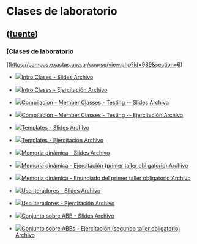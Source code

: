 # Clases de laboratorio
([fuente](https://campus.exactas.uba.ar/course/view.php?id=989&section=6))
---
### [Clases de laboratorio
](https://campus.exactas.uba.ar/course/view.php?id=989&section=6)

  - [![ ](https://campus.exactas.uba.ar/theme/image.php/aardvark/core/1524752928/f/pdf-24)Intro Clases - Slides Archivo](https://campus.exactas.uba.ar/mod/resource/view.php?id=59977)

  - [![ ](https://campus.exactas.uba.ar/theme/image.php/aardvark/core/1524752928/f/archive-24)Intro Clases - Ejercitación  Archivo](https://campus.exactas.uba.ar/mod/resource/view.php?id=59978)

  - [![ ](https://campus.exactas.uba.ar/theme/image.php/aardvark/core/1524752928/f/pdf-24)Compilacion - Member Classes - Testing -- Slides Archivo](https://campus.exactas.uba.ar/mod/resource/view.php?id=60292)

  - [![ ](https://campus.exactas.uba.ar/theme/image.php/aardvark/core/1524752928/f/archive-24)Compilación - Member Classes - Testing -- Ejercitación Archivo](https://campus.exactas.uba.ar/mod/resource/view.php?id=60294)

  - [![ ](https://campus.exactas.uba.ar/theme/image.php/aardvark/core/1524752928/f/pdf-24)Templates - Slides Archivo](https://campus.exactas.uba.ar/mod/resource/view.php?id=60715)

  - [![ ](https://campus.exactas.uba.ar/theme/image.php/aardvark/core/1524752928/f/archive-24)Templates - Ejercitación Archivo](https://campus.exactas.uba.ar/mod/resource/view.php?id=60717)

  - [![ ](https://campus.exactas.uba.ar/theme/image.php/aardvark/core/1524752928/f/pdf-24)Memoria dinámica - Slides Archivo](https://campus.exactas.uba.ar/mod/resource/view.php?id=61020)

  - [![ ](https://campus.exactas.uba.ar/theme/image.php/aardvark/core/1524752928/f/archive-24)Memoria dinámica - Ejercitación (primer taller obligatorio) Archivo](https://campus.exactas.uba.ar/mod/resource/view.php?id=61021)

  - [![ ](https://campus.exactas.uba.ar/theme/image.php/aardvark/core/1524752928/f/pdf-24)Memoria dinámica - Enunciado del primer taller obligatorio Archivo](https://campus.exactas.uba.ar/mod/resource/view.php?id=61217)

  - [![ ](https://campus.exactas.uba.ar/theme/image.php/aardvark/core/1524752928/f/pdf-24)Uso Iteradores - Slides Archivo](https://campus.exactas.uba.ar/mod/resource/view.php?id=61297)

  - [![ ](https://campus.exactas.uba.ar/theme/image.php/aardvark/core/1524752928/f/archive-24)Uso Iteradores - Ejercitación Archivo](https://campus.exactas.uba.ar/mod/resource/view.php?id=61298)

  - [![ ](https://campus.exactas.uba.ar/theme/image.php/aardvark/core/1524752928/f/pdf-24)Conjunto sobre ABB - Slides Archivo](https://campus.exactas.uba.ar/mod/resource/view.php?id=62177)

  - [![ ](https://campus.exactas.uba.ar/theme/image.php/aardvark/core/1524752928/f/archive-24)Conjunto sobre ABBs - Ejercitación (segundo taller obligatorio) Archivo](https://campus.exactas.uba.ar/mod/resource/view.php?id=62178)

